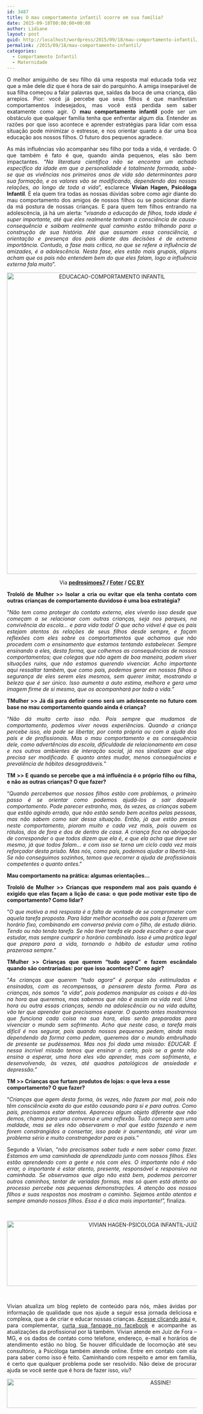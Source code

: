 ```yaml
---
id: 3487
title: O mau comportamento infantil ocorre em sua família?
date: 2015-09-18T00:00:00+00:00
author: Lidiane
layout: post
guid: http://localhost/wordpress/2015/09/18/mau-comportamento-infantil/
permalink: /2015/09/18/mau-comportamento-infantil/
categories:
  - Comportamento Infantil
  - Maternidade
---
```

<p align="justify">
  O melhor amiguinho de seu filho dá uma resposta mal educada toda vez que a mãe dele diz que é hora de sair do parquinho. A amiga inseparável de sua filha começou a falar palavras que, saídas da boca de uma criança, dão arrepios. Pior: você já percebe que seus filhos é que manifestam comportamentos indesejados, mas você está perdida sem saber exatamente como agir. O <strong>mau comportamento infantil</strong> pode ser um obstáculo que qualquer família tenha que enfrentar algum dia. Entender as razões por que isso acontece e aprender estratégias para lidar com essa situação pode minimizar o estresse, e nos orientar quanto a dar uma boa educação aos nossos filhos. O futuro dos pequenos agradece.
</p>

<p align="justify">
  As más influências vão acompanhar seu filho por toda a vida, é verdade. O que também é fato é que, quando ainda pequenos, elas são bem impactantes. “<em>Na literatura científica não se encontra um achado especifico da idade em que a personalidade é totalmente formada, sabe-se que as vivências nos primeiros anos de vida são determinantes para sua formação, e os valores vão se modificando, dependendo das nossas relações, ao longo de toda a vida</em>”, esclarece <strong>Vívian Hagen, Psicóloga Infantil</strong>. É ela quem tira todas as nossas dúvidas sobre como agir diante do mau comportamento dos amigos de nossos filhos ou se posicionar diante da má postura de nossas crianças. E para quem tem filhos entrando na adolescência, já há um alerta: “<em>visando a educação de filhos, toda idade é super importante, até que eles realmente tenham a consciência de causa-consequência e saibam realmente qual caminho estão trilhando para a construção de sua história. Até que assumam essa consciência, a orientação e presença dos pais diante das decisões é de extrema importância. Contudo, a fase mais crítica, no que se refere a influência de amizades, é a adolescência. Nesta fase, eles estão mais grupais, alguns acham que os pais não entendem bem do que eles falam, logo a influência externa fala muito</em>”.
</p>

<p align="center">
  <a href="http://www.trololodemulher.com.br/blog/wp-content/uploads/2015/09/EDUCACAO-COMPORTAMENTO-INFANTIL.jpg"><img class="alignnone size-full wp-image-11476" src="http://www.trololodemulher.com.br/blog/wp-content/uploads/2015/09/EDUCACAO-COMPORTAMENTO-INFANTIL.jpg" alt="EDUCACAO-COMPORTAMENTO INFANTIL" width="542" height="800" /></a>
</p>

<p align="center">
  Via <b><a href="https://www.flickr.com/photos/pedrosimoes7/20170770335/" target="_blank">pedrosimoes7</a> / <a href="http://foter.com/" target="_blank">Foter</a> / <a href="http://creativecommons.org/licenses/by/2.0/" target="_blank">CC BY</a></b>
</p>

<p align="justify">
  <strong>Trololó de Mulher >> Isolar a cria ou evitar que ela tenha contato com outras crianças de comportamento duvidoso é uma boa estratégia?</strong>
</p>

<p align="justify">
  “<em>Não tem como proteger do contato externo, eles viverão isso desde que começam a se relacionar com outras crianças, seja nos parques, na convivência da escola&#8230; e para vida toda! O que acho viável é que os pais estejam atentos às relações de seus filhos desde sempre, e façam reflexões com eles sobre os comportamentos que achamos que não procedem com o ensinamento que estamos tentando estabelecer. Sempre ensinando a eles, desta forma, que colhemos as consequências de nossos comportamentos; que colegas que não agem de boa maneira, podem viver situações ruins, que não estamos querendo vivenciar. Acho importante aqui ressaltar também, que como pais, podemos gerar em nossos filhos a segurança de eles serem eles mesmos, sem querer imitar, mostrando a beleza que é ser único. Isso aumenta a auto estima, melhora e gera uma imagem firme de si mesmo, que os acompanhará por toda a vida.”</em>
</p>

<p align="justify">
  <strong>TMulher >> Já dá para definir como será um adolescente no futuro com base no mau comportamento quando ainda é criança?</strong>
</p>

<p align="justify">
  “<em>Não dá muito certo isso não. Pois sempre que mudamos de comportamento, podemos viver novas experiências. Quando a criança percebe isso, ela pode se libertar, por conta própria ou com a ajuda dos pais e de profissionais. Mas o mau comportamento e as consequência dele, como advertências da escola, dificuldade de relacionamento em casa e nos outros ambientes de interação social, já nos sinalizam que algo precisa ser modificado. E quanto antes mudar, menos consequências e prevalência de hábitos desagradáveis.</em>”
</p>

<p align="justify">
  <strong>TM >> E quando se percebe que a má influência é o próprio filho ou filha, e não as outras crianças? O que fazer?</strong>
</p>

<p align="justify">
  “<em>Quando percebemos que nossos filhos estão com problemas, o primeiro passo é se orientar como podemos ajudá-los a sair daquele comportamento. Pode parecer estranho, mas, às vezes, as crianças sabem que estão agindo errado, que não estão sendo bem aceitos pelas pessoas, mas não sabem como sair dessa situação. Então, já que estão presas neste comportamento, pioram muito e cada vez mais, pois ouvem os rótulos, dos de fora e dos de dentro de casa. A criança fica na obrigação de corresponder o que todos dizem que ela é, e que ela acha que deve ser mesmo, já que todos falam&#8230; e com isso se torna um ciclo cada vez mais reforçador desta prisão. Mas nós, como pais, podemos ajudar a libertá-las. Se não conseguimos sozinhos, temos que recorrer a ajuda de profissionais competentes o quanto antes</em>.”
</p>

<p align="justify">
  <strong>Mau comportamento na prática: algumas orientações…</strong>
</p>

<p align="justify">
  <strong>Trololó de Mulher >> Crianças que respondem mal aos pais quando é exigido que elas façam a lição de casa: o que pode motivar este tipo de comportamento? Como lidar?</strong>
</p>

<p align="justify">
  “<em>O que motiva a má resposta é a falta de vontade de se comprometer com aquela tarefa proposta. Para lidar melhor aconselho aos pais a fazerem um horário fixo, combinando em conversa prévia com o filho, de estudo diário. Tendo ou não tendo tarefa. Se não tiver tarefa ele pode escolher o que quer estudar, mas sempre cumprir o horário combinado. Isso é uma prática legal que prepara para a vida, tornando o hábito de estudar uma rotina prazerosa sempre.”</em>
</p>

<p align="justify">
  <strong>TMulher >> Crianças que querem “tudo agora” e fazem escândalo quando são contrariadas: por que isso acontece? Como agir?</strong>
</p>

<p align="justify">
  “<em>As crianças que querem &#8220;tudo agora&#8221; é porque são estimuladas e ensinadas, com as recompensas, a pensarem desta forma. Para as crianças, nós somos &#8220;a vida&#8221;, pois podemos manipular as coisas e dá-las na hora que queremos, mas sabemos que não é assim na vida real. Uma hora ou outra essas crianças, sendo na adolescência ou na vida adulta, vão ter que aprender que precisamos esperar. O quanto antes mostrarmos que funciona cada coisa na sua hora, elas serão preparadas para vivenciar o mundo sem sofrimento. </em><em>Acho que neste caso, a tarefa mais difícil é nos segurar, pois quando nossos pequenos pedem, ainda mais dependendo da forma como pedem, queremos dar o mundo embrulhado de presente se pudéssemos. Mas nos foi dada uma missão: EDUCAR. E nessa incrível missão temos que ensinar o certo, pois se a gente não ensina a esperar, uma hora eles vão aprender, mas com sofrimento, e desenvolvendo, às vezes, até quadros patológicos de ansiedade e depressão.”</em>
</p>

**TM >> Crianças que furtam produtos de lojas: o que leva a esse comportamento? O que fazer?**

<p align="justify">
  “<em>Crianças que agem desta forma, às vezes, não fazem por mal, pois não têm consciência exata do que estão causando para si e para outros. Como pais, precisamos estar atentos. Apareceu algum objeto diferente que não demos, chama para uma conversa e uma reflexão. Tudo começa sem uma maldade, mas se eles não observarem o mal que estão fazendo e nem forem constrangidos a consertar, isso pode ir aumentando, até virar um problema sério e muito constrangedor para os pais.”</em>
</p>

<p align="justify">
  Segundo a Vívian, “<em>não precisamos saber tudo e nem saber como fazer. Estamos em uma caminhada de aprendizado junto com nossos filhos. Eles estão aprendendo com a gente e nós com eles. O importante não é não errar, o importante é estar atento, presente, responsável e responsivo na caminhada. Se observamos que algo não está bem, podemos percorrer outros caminhos, tentar de variadas formas, mas só quem está atento ao processo percebe nas pequenas demonstrações. A atenção aos nossos filhos e suas respostas nos mostram o caminho. Sejamos então atentos e sempre amando nossos filhos. Essa é a dica mais importante!”,</em> finaliza.
</p>

&nbsp;

<p align="center">
  <a href="http://www.trololodemulher.com.br/blog/wp-content/uploads/2015/09/VIVIAN-HAGEN-PSICOLOGA-INFANTIL-JUIZ-DE-FORA-MG.jpg"><img class="alignnone size-full wp-image-11481" src="http://www.trololodemulher.com.br/blog/wp-content/uploads/2015/09/VIVIAN-HAGEN-PSICOLOGA-INFANTIL-JUIZ-DE-FORA-MG.jpg" alt="VIVIAN HAGEN-PSICOLOGA INFANTIL-JUIZ DE FORA-MG" width="800" height="173" /></a>
</p>

&nbsp;

<p align="justify">
  Vívian atualiza um blog repleto de conteúdo para nós, mães ávidas por informação de qualidade que nos ajude a seguir essa jornada deliciosa e complexa, que a de criar e educar nossas crianças. <a href="http://www.vivianhagen.com.br/" target="_blank">Acesse clicando aqui</a> e, para complementar, <a href="https://www.facebook.com/V%C3%ADvian-Hagen-Psic%C3%B3loga-Infantil-1613817495525116/timeline/" target="_blank">curta sua fanpage no facebook</a> e acompanhe as atualizações da profissional por lá também. Vívian atende em Juiz de Fora – MG, e os dados de contato como telefone, endereço, e-mail e horários de atendimento estão no blog. Se houver dificuldade de locomoção até seu consultório, a Psicóloga também atende online. Entre em contato com ela para saber como isso é feito. Caminhando com respeito e amor em família, é certo que qualquer problema pode ser resolvido. Não deixe de procurar ajuda se você sente que é hora de fazer isso, <em>viu</em>?
</p>

<p align="center">
  <a href="http://feedburner.google.com/fb/a/mailverify?uri=blogBichaFemea&loc=en_US" target="_blank"><img class="alignnone size-full wp-image-10439" src="http://www.trololodemulher.com.br/blog/wp-content/uploads/2014/09/ASSINE.png" alt="ASSINE!" width="800" height="78" /></a>
</p>

<p align="justify">